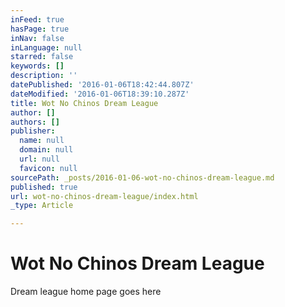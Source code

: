 ```yaml
---
inFeed: true
hasPage: true
inNav: false
inLanguage: null
starred: false
keywords: []
description: ''
datePublished: '2016-01-06T18:42:44.807Z'
dateModified: '2016-01-06T18:39:10.287Z'
title: Wot No Chinos Dream League
author: []
authors: []
publisher:
  name: null
  domain: null
  url: null
  favicon: null
sourcePath: _posts/2016-01-06-wot-no-chinos-dream-league.md
published: true
url: wot-no-chinos-dream-league/index.html
_type: Article

---
```

# Wot No Chinos Dream League

Dream league home page goes here